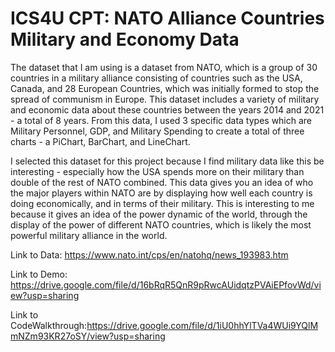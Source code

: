 
# ICS4U CPT: NATO Alliance Countries Military and Economy Data

The dataset that I am using is a dataset from NATO, which is a group of 30 countries in a military alliance consisting of countries such as the USA, Canada, and 28 European Countries, which was initially formed to stop the spread of communism in Europe. This dataset includes a variety of military and economic data about these countries between the years 2014 and 2021 - a total of 8 years. From this data, I used 3 specific data types which are Military Personnel, GDP, and Military Spending to create a total of three charts - a PiChart, BarChart, and LineChart. 

I selected this dataset for this project because I find military data like this be interesting - especially how the USA spends more on their military than double of the rest of NATO combined. This data gives you an idea of who the major players within NATO are by displaying how well each country is doing economically, and in terms of their military. This is interesting to me because it gives an idea of the power dynamic of the world, through the display of the power of different NATO countries, which is likely the most powerful military alliance in the world. 



Link to Data: https://www.nato.int/cps/en/natohq/news_193983.htm

Link to Demo: https://drive.google.com/file/d/16bRqR5QnR9pRwcAUidqtzPVAiEPfovWd/view?usp=sharing

Link to CodeWalkthrough:https://drive.google.com/file/d/1iU0hhYlTVa4WUi9YQlMmNZm93KR27oSY/view?usp=sharing
